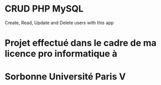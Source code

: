 # CRUD PHP MySQL

Create, Read, Update and Delete users with this app

# Projet effectué dans le cadre de ma licence pro informatique à 
# Sorbonne Université Paris V


